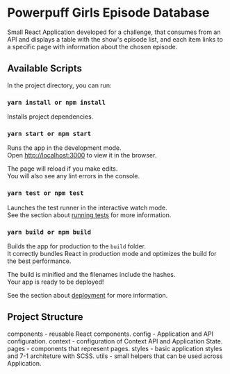 # Powerpuff Girls Episode Database

Small React Application developed for a challenge, that consumes from an API and displays a table with the show's episode list, and each item links to a specific page with information about the chosen episode.

## Available Scripts

In the project directory, you can run:

### `yarn install or npm install`

Installs project dependencies.

### `yarn start or npm start`

Runs the app in the development mode.\
Open [http://localhost:3000](http://localhost:3000) to view it in the browser.

The page will reload if you make edits.\
You will also see any lint errors in the console.

### `yarn test or npm test`

Launches the test runner in the interactive watch mode.\
See the section about [running tests](https://facebook.github.io/create-react-app/docs/running-tests) for more information.

### `yarn build or npm build`

Builds the app for production to the `build` folder.\
It correctly bundles React in production mode and optimizes the build for the best performance.

The build is minified and the filenames include the hashes.\
Your app is ready to be deployed!

See the section about [deployment](https://facebook.github.io/create-react-app/docs/deployment) for more information.

## Project Structure

components - reusable React components.
config - Application and API configuration.
context - configuration of Context API and Application State.
pages - components that represent pages.
styles - basic application styles and 7-1 architeture with SCSS.
utils - small helpers that can be used across Application.
